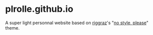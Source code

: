 # plrolle.github.io

A super light personnal website based on [riggraz](https://github.com/riggraz)'s "[no style, please](https://github.com/riggraz/no-style-please)" theme. 

